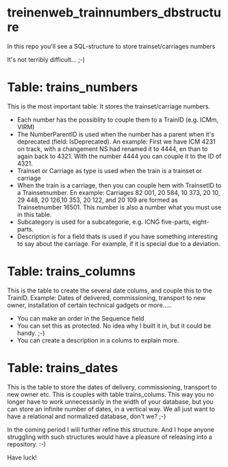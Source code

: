 # treinenweb_trainnumbers_dbstructure
In this repo you'll see a SQL-structure to store trainset/carriages numbers

It's not terribly difficult... ;-)


# Table: trains_numbers
This is the most important table: It stores the trainset/carriage numbers. 
- Each number has the possiblity to couple them to a TrainID (e.g. ICMm, VIRM)
- The NumberParentID is used when the number has a parent when it's deprecated (field: IsDeprecated). An example: First we have ICM 4231 on track, with a changement NS had renamed it to 4444, en than to again back to 4321. With the number 4444 you can couple it to the ID of 4321.
- Trainset or Carriage as type is used when the train is a trainset or carriage
- When the train is a carriage, then you can couple hem with TrainsetID to a Trainsetnumber. En example: Carriages 82 001, 20 584, 10 373, 20 10, 29 448, 20 126,10 353,	20 122, and	20 109 are formed as Trainsetnumber 16501. This number is also a number what you must use in this table.
- Subcategory is used for a subcategorie, e.g. ICNG five-parts, eight-parts. 
- Description is for a field thats is used if you have something interesting to say about the carriage. For example, if it is special due to a deviation. 

# Table: trains_columns
This is the table to create the several date colums, and couple this to the TrainID. Example: Dates of delivered, commissioning, transport to new owner, installation of certain technical gadgets or more..... 
- You can make an order in the Sequence field
- You can set this as protected. No idea why I built it in, but it could be handy. ;-)
- You can create a description in a colums to explain more.

# Table: trains_dates
This is the table to store the dates of delivery, commissioning, transport to new owner etc. This is couples with table trains_colums.
This way you no longer have to work unnecessarily in the width of your database, but you can store an infinite number of dates, in a vertical way.
We all just want to have a relational and normalized database, don't we? ;-)

In the coming period I will further refine this structure. 
And I hope anyone struggling with such structures would have a pleasure of releasing into a repository. :-)

Have luck!


